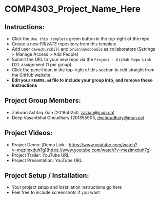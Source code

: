 # COMP4303_Project_Name_Here

## Instructions:

* Click the `Use this template` green button in the top-right of the repo
* Create a new *PRIVATE* repository from this template
* Add user `davechurchill` and `briannamcdonald` as collaborators (Settings > Manage Access > Add People)
* Submit the URL to your new repo via the `Project - GitHub Repo Link` D2L assignment (1 per group)
* Click the pencil icon in the top-right of this section to edit straight from the GitHub website
* **Edit your `README.md` file to include your group info, and remove these instructions**

## Project Group Members:

* Zakwan Ashfaq Zian (201950250, zazian@mun.ca)
* Deep Vasantbhai Choudhary (201855905, dvchoudhary@mun.ca)

## Project Videos:

* Project Demo: [Demo Link - https://www.youtube.com/watch?v=mezimxduh7g](https://www.youtube.com/watch?v=mezimxduh7g)
* Project Trailer: YouTube URL
* Project  Presentation: YouTube URL

## Project Setup / Installation:

* Your project setup and installation instructions go here
* Feel free to include screenshots if you want
